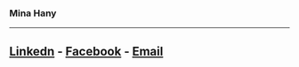 
### Mina Hany
---
[Linkedn](https://www.linkedin.com/in/minahany/) - [Facebook](https://www.facebook.com/mina.hany.293) - [Email](mina.hany.t@gmail.com)
---
